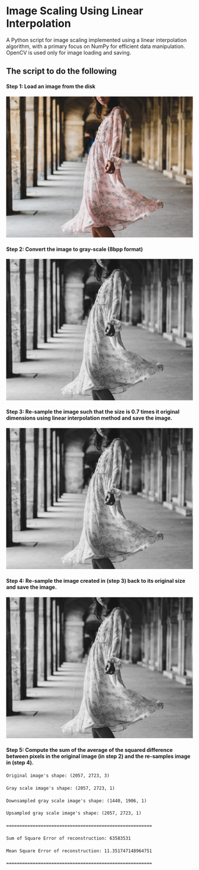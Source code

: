 # Image Scaling Using Linear Interpolation

A Python script for image scaling implemented using a linear interpolation algorithm, with a primary focus on NumPy for efficient data manipulation. OpenCV is used only for image loading and saving.

## The script to do the following

#### Step 1: Load an image from the disk
![Original Image](./images/01-img.jpg)

#### Step 2: Convert the image to gray-scale (8bpp format)
![Gray-scale Image](./images/02-gs-img.jpg)

#### Step 3: Re-sample the image such that the size is 0.7 times it original dimensions using linear interpolation method and save the image.
![Downsampled Image](./images/03-ds-img.jpg)

#### Step 4: Re-sample the image created in (step 3) back to its original size and save the image.
![Upsampled Image](./images/04-us-img.jpg)

#### Step 5: Compute the sum of the average of the squared difference between pixels in the original image (in step 2) and the re-samples image in (step 4).
```txt
Original image's shape: (2057, 2723, 3)

Gray scale image's shape: (2057, 2723, 1)

Downsampled gray scale image's shape: (1440, 1906, 1)

Upsampled gray scale image's shape: (2057, 2723, 1)

=======================================================

Sum of Square Error of reconstruction: 63583531

Mean Square Error of reconstruction: 11.351747148964751

=======================================================
```
